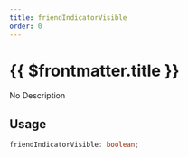 ```yaml
---
title: friendIndicatorVisible
order: 0
---
```


# {{ $frontmatter.title }}

No Description

## Usage

```ts
friendIndicatorVisible: boolean;
```

